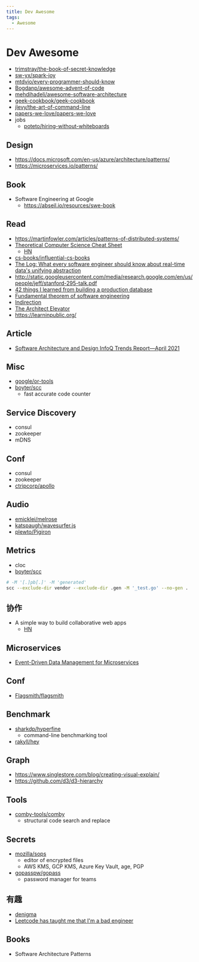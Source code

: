 ```yaml
---
title: Dev Awesome
tags:
  - Awesome
---
```


# Dev Awesome

- [trimstray/the-book-of-secret-knowledge](https://github.com/trimstray/the-book-of-secret-knowledge)
- [sw-yx/spark-joy](https://github.com/sw-yx/spark-joy)
- [mtdvio/every-programmer-should-know](https://github.com/mtdvio/every-programmer-should-know)
- [Bogdanp/awesome-advent-of-code](https://github.com/Bogdanp/awesome-advent-of-code)
- [mehdihadeli/awesome-software-architecture](https://github.com/mehdihadeli/awesome-software-architecture)
- [geek-cookbook/geek-cookbook](https://github.com/geek-cookbook/geek-cookbook)
- [jlevy/the-art-of-command-line](https://github.com/jlevy/the-art-of-command-line)
- [papers-we-love/papers-we-love](https://github.com/papers-we-love/papers-we-love)
- jobs
  - [poteto/hiring-without-whiteboards](https://github.com/poteto/hiring-without-whiteboards)

## Design

- https://docs.microsoft.com/en-us/azure/architecture/patterns/
- https://microservices.io/patterns/

## Book

- Software Engineering at Google
  - https://abseil.io/resources/swe-book

## Read

- https://martinfowler.com/articles/patterns-of-distributed-systems/
- [Theoretical Computer Science Cheat Sheet](https://www.tug.org/texshowcase/cheat.pdf)
  - [HN](https://news.ycombinator.com/item?id=29347885)
- [cs-books/influential-cs-books](https://github.com/cs-books/influential-cs-books)
- [The Log: What every software engineer should know about real-time data's unifying abstraction](https://engineering.linkedin.com/distributed-systems/log-what-every-software-engineer-should-know-about-real-time-datas-unifying)
- http://static.googleusercontent.com/media/research.google.com/en/us/people/jeff/stanford-295-talk.pdf
- [42 things I learned from building a production database](https://maheshba.bitbucket.io/blog/2021/10/19/42Things.html)
- [Fundamental theorem of software engineering](https://en.wikipedia.org/wiki/Fundamental_theorem_of_software_engineering)
- [Indirection](https://en.wikipedia.org/wiki/Indirection)
- [The Architect Elevator](https://architectelevator.com)
- https://learninpublic.org/

## Article

- [Software Architecture and Design InfoQ Trends Report—April 2021](https://www.infoq.com/articles/architecture-trends-2021/)

## Misc

- [google/or-tools](https://github.com/google/or-tools)
- [boyter/scc](https://github.com/boyter/scc)
  - fast accurate code counter

## Service Discovery

- consul
- zookeeper
- mDNS

## Conf

- consul
- zookeeper
- [ctripcorp/apollo](https://github.com/ctripcorp/apollo)

## Audio

- [emicklei/melrose](https://github.com/emicklei/melrose)
- [katspaugh/wavesurfer.js](https://github.com/katspaugh/wavesurfer.js)
- [plewto/Pigiron](https://github.com/plewto/Pigiron)

## Metrics

- cloc
- [boyter/scc](https://github.com/boyter/scc)

```bash
# -M '[.]pb[.]' -M 'generated'
scc --exclude-dir vendor --exclude-dir .gen -M '_test.go' --no-gen .
```

## 协作

- A simple way to build collaborative web apps
  - [HN](https://news.ycombinator.com/item?id=28209736)

## Microservices

- [Event-Driven Data Management for Microservices](https://www.nginx.com/blog/event-driven-data-management-microservices/)

## Conf

- [Flagsmith/flagsmith](https://github.com/Flagsmith/flagsmith)

## Benchmark

- [sharkdp/hyperfine](https://github.com/sharkdp/hyperfine)
  - command-line benchmarking tool
- [rakyll/hey](https://github.com/rakyll/hey)

## Graph

- https://www.singlestore.com/blog/creating-visual-explain/
- https://github.com/d3/d3-hierarchy

## Tools

- [comby-tools/comby](https://github.com/comby-tools/comby)
  - structural code search and replace

## Secrets

- [mozilla/sops](https://github.com/mozilla/sops)
  - editor of encrypted files
  - AWS KMS, GCP KMS, Azure Key Vault, age, PGP
- [gopasspw/gopass](https://github.com/gopasspw/gopass)
  - password manager for teams

## 有趣

- [denigma](https://denigma.app/)
- [Leetcode has taught me that I'm a bad engineer](https://news.ycombinator.com/item?id=29804607)

## Books

- Software Architecture Patterns
